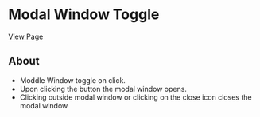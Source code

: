 # Modal Window Toggle

[View Page](https://amrdesai.github.io/modal-window/)

## About 
- Moddle Window toggle on click.
- Upon clicking the button the modal window opens.
- Clicking outside modal window or clicking on the close icon closes the modal window 
